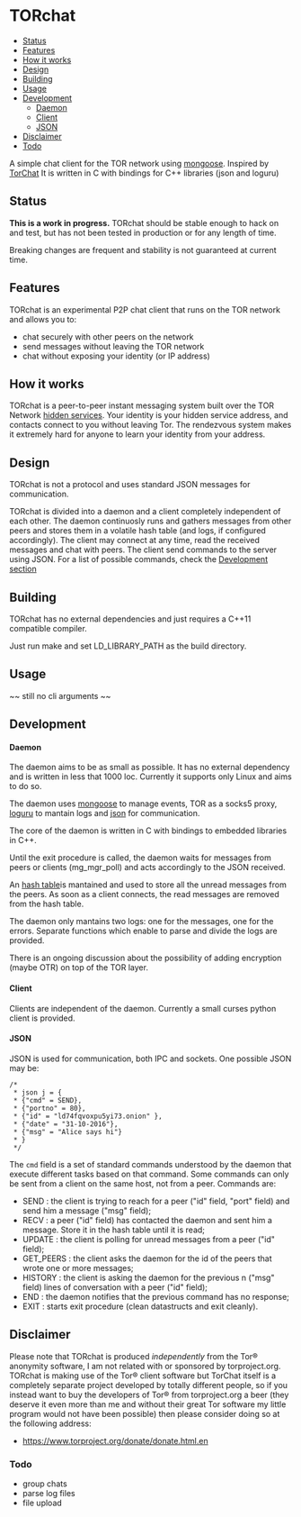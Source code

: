 # TORchat

- [Status](#Status)
- [Features](#Features)
- [How it works](#How-it-works)
- [Design](#Design)
- [Building](#Building)
- [Usage](#Usage)
- [Development](#Development)
	- [Daemon](#Daemon)
	- [Client](#Client)
	- [JSON](#JSON)
- [Disclaimer](#Disclaimer)
- [Todo](#Todo)

A simple chat client for the TOR network using [mongoose](cesanta.org/mongoose).
Inspired by [TorChat](https://github.com/prof7bit/TorChat)
It is written in C with bindings for C++ libraries (json and loguru)

## Status

**This is a work in progress.** TORchat should be stable enough to hack on
and test, but has not been tested in production or for any length of time.

Breaking changes are frequent and stability is not guaranteed at current time.

## Features 
TORchat is an experimental P2P chat client that runs on the TOR network and allows you to:

* chat securely with other peers on the network
* send messages without leaving the TOR network
* chat without exposing your identity (or IP address)

## How it works
TORchat is a peer-to-peer instant messaging system built over the TOR Network [hidden services](https://www.torproject.org/docs/hidden-services.html.en). Your identity is your hidden service address, and contacts connect to you without leaving Tor. The rendezvous system makes it extremely hard for anyone to learn your identity from your address.

## Design

TORchat is not a protocol and uses standard JSON messages for communication.

TORchat is divided into a daemon and a client completely independent of each other.
The daemon continuosly runs and gathers messages from other peers and stores them in a volatile hash table (and logs, if configured accordingly).
The client may connect at any time, read the received messages and chat with peers.
The client send commands to the server using JSON.
For a list of possible commands, check the [Development section](#Development)

## Building

TORchat has no external dependencies and just requires a C++11 compatible compiler.

Just run make and set LD_LIBRARY_PATH as the build directory.

## Usage

~~ still no cli arguments ~~

## Development

#### Daemon

The daemon aims to be as  small as possible. It has no external dependency and is written in less that 1000 loc. 
Currently it supports only Linux and aims to do so.

The daemon uses [mongoose](cesanta.org/mongoose) to manage events, TOR as a socks5 proxy, [loguru](github.com) to mantain logs and [json](github.com/nlohmann/json) for communication.

The core of the daemon is written in C with bindings to embedded libraries in C++.

Until the exit procedure is called, the daemon waits for messages from peers or clients (mg_mgr_poll) and acts accordingly to the JSON received.

An [hash table](troydhanson/uthash)is mantained and used to store all the unread messages from the peers. As soon as a client connects, the read messages are removed from the hash table.

The daemon only mantains two logs: one for the messages, one for the errors.
Separate functions which enable to parse and divide the logs are provided.

There is an ongoing discussion about the possibility of adding encryption (maybe OTR) on top of the TOR layer.

#### Client

Clients are independent of the daemon.
Currently a small curses python client is provided.

#### JSON

JSON is used for communication, both IPC and sockets.
One possible JSON may be:

```
/*
 * json j = {
 * {"cmd" = SEND},
 * {"portno" = 80},
 * {"id" = "ld74fqvoxpu5yi73.onion" },
 * {"date" = "31-10-2016"},
 * {"msg" = "Alice says hi"}
 * }
 */
 ```

The `cmd` field is a set of standard commands understood by the daemon that execute different tasks based on that command.
Some commands can only be sent from a client on the same host, not from a peer.
Commands are:

* SEND : the client is trying to reach for a peer ("id" field, "port" field) and send him a message ("msg" field);
* RECV : a peer ("id" field) has contacted the daemon and sent him a message. Store it in the hash table until it is read;
* UPDATE : the client is polling for unread messages from a peer ("id" field);
* GET_PEERS : the client asks the daemon for the id of the peers that wrote one or more messages;
* HISTORY : the client is asking the daemon for the previous n ("msg" field) lines of conversation with a peer ("id" field);
* END : the daemon notifies that the previous command has no response;
* EXIT : starts exit procedure (clean datastructs and exit cleanly).

## Disclaimer

Please note that TORchat is produced *independently* from the Tor® anonymity software, I am not related with or sponsored by torproject.org. TORchat is making use of the Tor® client software but TorChat itself is a completely separate project developed by totally different people, so if you instead want to buy the developers of Tor® from torproject.org a beer (they deserve it even more than me and without their great Tor software my little program would not have been possible) then please consider doing so at the following address:

* https://www.torproject.org/donate/donate.html.en

### Todo

* group chats
* parse log files
* file upload
